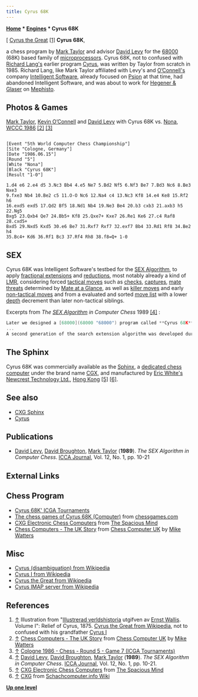 ```yaml
---
title: Cyrus 68K
---
```

**[Home](Home "Home") * [Engines](Engines "Engines") * Cyrus 68K**

\[ [Cyrus the Great](https://en.wikipedia.org/wiki/Cyrus_the_Great) <a id="cite-note-1" href="#cite-ref-1">[1]</a>
**Cyrus 68K**,

a chess program by [Mark Taylor](Mark_Taylor "Mark Taylor") and advisor [David Levy](David_Levy "David Levy") for the [68000](68000 "68000") (68K) based family of [microprocessors](https://en.wikipedia.org/wiki/Microprocessor). Cyrus 68K, not to confused with [Richard Lang's](Richard_Lang "Richard Lang") earlier program [Cyrus](Cyrus "Cyrus"), was written by Taylor from scratch in 1985. Richard Lang, like Mark Taylor affiliated with Levy's and [O’Connell's](Kevin_O%E2%80%99Connell "Kevin O’Connell") company [Intelligent Software](Intelligent_Software "Intelligent Software"), already focused on [Psion](Psion "Psion") at that time, had abandoned Intelligent Software, and was about to work for [Hegener & Glaser](Hegener_%26_Glaser "Hegener & Glaser") on [Mephisto](Mephisto "Mephisto").

## Photos & Games

[](http://www.chesscomputeruk.com/html/chess_computers_-_the_uk_story.html)
[Mark Taylor](Mark_Taylor "Mark Taylor"), [Kevin O’Connell](Kevin_O%E2%80%99Connell "Kevin O’Connell") and [David Levy](David_Levy "David Levy") with Cyrus 68K vs. [Nona](Nona "Nona"), [WCCC 1986](WCCC_1986 "WCCC 1986") <a id="cite-note-2" href="#cite-ref-2">[2]</a> <a id="cite-note-3" href="#cite-ref-3">[3]</a>

```

[Event "5th World Computer Chess Championship"]
[Site "Cologne, Germany"]
[Date "1986.06.15"]
[Round "5"]
[White "Nona"]
[Black "Cyrus 68K"]
[Result "1-0"]

1.d4 e6 2.e4 d5 3.Nc3 Bb4 4.e5 Ne7 5.Bd2 Nf5 6.Nf3 Be7 7.Bd3 Nc6 8.Be3 Nxe3 
9.fxe3 Nb4 10.Be2 c5 11.O-O Nc6 12.Na4 c4 13.Nc3 Kf8 14.e4 Ke8 15.Rf2 h6 
16.exd5 exd5 17.Qd2 Bf5 18.Nd1 Nb4 19.Ne3 Be4 20.b3 cxb3 21.axb3 h5 22.Ng5 
Bxg5 23.Qxb4 Qe7 24.Bb5+ Kf8 25.Qxe7+ Kxe7 26.Re1 Ke6 27.c4 Raf8 28.cxd5+ 
Bxd5 29.Nxd5 Kxd5 30.e6 Be7 31.Rxf7 Rxf7 32.exf7 Bb4 33.Rd1 Rf8 34.Be2 h4 
35.Bc4+ Kd6 36.Rf1 Bc3 37.Rf4 Rh8 38.f8=Q+ 1-0

```

## SEX

Cyrus 68K was Intelligent Software's testbed for the [SEX Algorithm](SEX_Algorithm "SEX Algorithm"), to apply [fractional extensions](Extensions#FractionalExtensions "Extensions") and [reductions](Reductions "Reductions"), most notably already a kind of [LMR](Late_Move_Reductions "Late Move Reductions"), considering forced [tactical moves](Tactical_Moves "Tactical Moves") such as [checks](Check "Check"), [captures](Captures "Captures"), [mate threats](Checkmate "Checkmate") determined by [Mate at a Glance](Mate_at_a_Glance "Mate at a Glance"), as well as [killer moves](Killer_Move "Killer Move") and early [non-tactical moves](Quiet_Moves "Quiet Moves") and from a evaluated and sorted [move list](Move_List "Move List") with a lower [depth](Depth "Depth") decrement than later non-tactical siblings.

Excerpts from *The [SEX Algorithm](SEX_Algorithm "SEX Algorithm") in Computer Chess* 1989 <a id="cite-note-4" href="#cite-ref-4">[4]</a> :

```C++
Later we designed a [68000](68000 "68000") program called **Cyrus 68K**, written by one of us ([Mark Taylor](Mark_Taylor "Mark Taylor")), which evaluated and sorted all the moves from a node being expanded: we used these evaluations to determine the SXDEC for moves that were non-tactical. An obvious way to accomplish this is to assign the "best" (i.e., highest-scoring) non-tactical move a low SXDEC and to determine the SXDEC values for its non-tactical siblings on the basis of the difference in score among them.
...
A second generation of the search extension algorithm was developed during the period 1985-1988. Many of the original ideas were used but we tried to eliminate certain obvious deficiencies and to make the intelligence in the program more sophisticated. We came up with a number of new ideas and tested them in a [68000](68000 "68000")-based program called **Cyrus 68K**. In general the results were rather encouraging, and we now feel that there is no longer a need to be shy about our work, hence the revised acronym for the algorithm and the renaming of the key variables to SEX and SEXDEC.

```

## The Sphinx

Cyrus 68K was commercially available as the [Sphinx](CXG_Sphinx "CXG Sphinx"), a [dedicated chess computer](Dedicated_Chess_Computers "Dedicated Chess Computers") under the brand name [CGX](Newcrest_Technology#CXG "Newcrest Technology"), and manufactured by [Eric White's](Eric_White "Eric White") [Newcrest Technology Ltd.](Newcrest_Technology "Newcrest Technology"), [Hong Kong](https://en.wikipedia.org/wiki/Hong_Kong) <a id="cite-note-5" href="#cite-ref-5">[5]</a> <a id="cite-note-6" href="#cite-ref-6">[6]</a>.

## See also

- [CXG Sphinx](CXG_Sphinx "CXG Sphinx")
- [Cyrus](Cyrus "Cyrus")

## Publications

- [David Levy](David_Levy "David Levy"), [David Broughton](David_Broughton "David Broughton"), [Mark Taylor](Mark_Taylor "Mark Taylor") (**1989**). *The SEX Algorithm in Computer Chess*. [ICCA Journal](ICGA_Journal "ICGA Journal"), Vol. 12, No. 1, pp. 10-21

## External Links

## Chess Program

- [Cyrus 68K' ICGA Tournaments](https://www.game-ai-forum.org/icga-tournaments/program.php?id=405)
- [The chess games of Cyrus 68K (Computer)](http://www.chessgames.com/perl/chessplayer?pid=33964) from [chessgames.com](http://www.chessgames.com/index.html)
- [CXG Electronic Chess Computers](http://www.spacious-mind.com/html/cxg.html) from [The Spacious Mind](The_Spacious_Mind "The Spacious Mind")
- [Chess Computers - The UK Story](http://www.chesscomputeruk.com/html/chess_computers_-_the_uk_story.html) from [Chess Computer UK](http://www.chesscomputeruk.com/index.html) by [Mike Watters](Mike_Watters "Mike Watters")

## Misc

- [Cyrus (disambiguation) from Wikipedia](<https://en.wikipedia.org/wiki/Cyrus_(disambiguation)>)
- [Cyrus I from Wikipedia](https://en.wikipedia.org/wiki/Cyrus_I)
- [Cyrus the Great from Wikipedia](https://en.wikipedia.org/wiki/Cyrus_the_Great)
- [Cyrus IMAP server from Wikipedia](https://en.wikipedia.org/wiki/Cyrus_IMAP_server)

## References

1. <a id="cite-ref-1" href="#cite-note-1">↑</a> Illustration from "[Illustrerad verldshistoria](http://sv.wikisource.org/wiki/Illustrerad_Verldshistoria) utgifven av [Ernst Wallis](http://sv.wikisource.org/wiki/F%C3%B6rfattare:Ernst_Wallis). Volume I": Relief of Cyrus, 1875. [Cyrus the Great from Wikipedia](https://en.wikipedia.org/wiki/Cyrus_the_Great), not to confused with his grandfather [Cyrus I](https://en.wikipedia.org/wiki/Cyrus_I)
1. <a id="cite-ref-2" href="#cite-note-2">↑</a> [Chess Computers - The UK Story](http://www.chesscomputeruk.com/html/chess_computers_-_the_uk_story.html) from [Chess Computer UK](http://www.chesscomputeruk.com/index.html) by [Mike Watters](Mike_Watters "Mike Watters")
1. <a id="cite-ref-3" href="#cite-note-3">↑</a> [Cologne 1986 - Chess - Round 5 - Game 7 (ICGA Tournaments)](https://www.game-ai-forum.org/icga-tournaments/round.php?tournament=62&round=5&id=7)
1. <a id="cite-ref-4" href="#cite-note-4">↑</a> [David Levy](David_Levy "David Levy"), [David Broughton](David_Broughton "David Broughton"), [Mark Taylor](Mark_Taylor "Mark Taylor") (**1989**). *The SEX Algorithm in Computer Chess*. [ICCA Journal](ICGA_Journal "ICGA Journal"), Vol. 12, No. 1, pp. 10-21.
1. <a id="cite-ref-5" href="#cite-note-5">↑</a> [CXG Electronic Chess Computers](http://www.spacious-mind.com/html/cxg.html) from [The Spacious Mind](The_Spacious_Mind "The Spacious Mind")
1. <a id="cite-ref-6" href="#cite-note-6">↑</a> [CXG](http://www.schach-computer.info/wiki/index.php/CXG) from [Schachcomputer.info Wiki](http://www.schach-computer.info/wiki/index.php/Hauptseite_En)

**[Up one level](Engines "Engines")**

